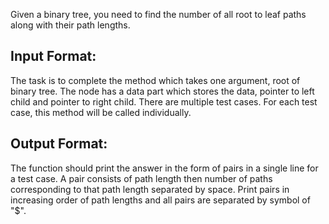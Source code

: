Given a binary tree, you need to find the number of all root to leaf paths along with their path lengths.

## Input Format:
The task is to complete the method which takes one argument, root of binary tree. The node has a data part which stores the data, pointer to left child and pointer to right child. There are multiple test cases. For each test case, this method will be called individually.

## Output Format:
The function should print the answer in the form of pairs in a single line for a test case. A pair consists of path length then number of paths corresponding to that path length separated by space. Print pairs in increasing order of path lengths and all pairs are separated by symbol of "$".